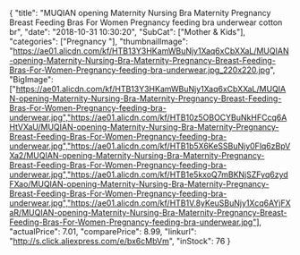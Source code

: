 {
	"title": "MUQIAN opening Maternity Nursing Bra Maternity Pregnancy Breast Feeding Bras For Women Pregnancy feeding bra underwear cotton br",
	"date": "2018-10-31 10:30:20",
	"SubCat": ["Mother & Kids"],
	"categories": ["Pregnancy "],
	"thumbnailImage": "https://ae01.alicdn.com/kf/HTB13Y3HKamWBuNjy1Xaq6xCbXXaL/MUQIAN-opening-Maternity-Nursing-Bra-Maternity-Pregnancy-Breast-Feeding-Bras-For-Women-Pregnancy-feeding-bra-underwear.jpg_220x220.jpg",
	"BigImage": ["https://ae01.alicdn.com/kf/HTB13Y3HKamWBuNjy1Xaq6xCbXXaL/MUQIAN-opening-Maternity-Nursing-Bra-Maternity-Pregnancy-Breast-Feeding-Bras-For-Women-Pregnancy-feeding-bra-underwear.jpg","https://ae01.alicdn.com/kf/HTB10z5OBOCYBuNkHFCcq6AHtVXaU/MUQIAN-opening-Maternity-Nursing-Bra-Maternity-Pregnancy-Breast-Feeding-Bras-For-Women-Pregnancy-feeding-bra-underwear.jpg","https://ae01.alicdn.com/kf/HTB1b5X6KeSSBuNjy0Flq6zBpVXa2/MUQIAN-opening-Maternity-Nursing-Bra-Maternity-Pregnancy-Breast-Feeding-Bras-For-Women-Pregnancy-feeding-bra-underwear.jpg","https://ae01.alicdn.com/kf/HTB1e5kxoQ7mBKNjSZFyq6zydFXao/MUQIAN-opening-Maternity-Nursing-Bra-Maternity-Pregnancy-Breast-Feeding-Bras-For-Women-Pregnancy-feeding-bra-underwear.jpg","https://ae01.alicdn.com/kf/HTB1V.8yKeuSBuNjy1Xcq6AYjFXaR/MUQIAN-opening-Maternity-Nursing-Bra-Maternity-Pregnancy-Breast-Feeding-Bras-For-Women-Pregnancy-feeding-bra-underwear.jpg"],
	"actualPrice": 7.01,
	"comparePrice": 8.99,
	"linkurl": "http://s.click.aliexpress.com/e/bx6cMbVm",
	"inStock": 76
}
